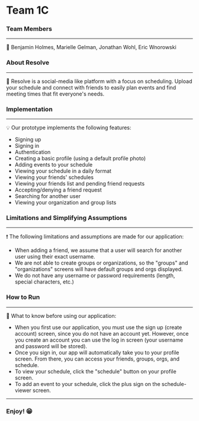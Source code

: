 # Team 1C
### Team Members

--- 
🤝 Benjamin Holmes, Marielle Gelman, Jonathan Wohl, Eric Wnorowski 
### About Resolve

---

📅 Resolve is a social-media like platform with a focus on scheduling. Upload your schedule and connect with friends to easily plan events and find meeting times that fit everyone's needs.

### Implementation

---

💡 Our prototype implements the following features:

- Signing up
- Signing in 
- Authentication
- Creating a basic profile (using a default profile photo)
- Adding events to your schedule
- Viewing your schedule in a daily format
- Viewing your friends' schedules 
- Viewing your friends list and pending friend requests
- Accepting/denying a friend request
- Searching for another user
- Viewing your organization and group lists

### Limitations and Simplifying Assumptions

---
❗ The following limitations and assumptions are made for our application:
- When adding a friend, we assume that a user will search for another user using their exact username.
- We are not able to create groups or organizations, so the "groups" and "organizations" screens will have default groups and orgs displayed.
- We do not have any username or password requirements (length, special characters, etc.)

### How to Run

---
💭 What to know before using our application:
- When you first use our application, you must use the sign up (create account) screen, since you do not have an account yet.
  However, once you create an account you can use the log in screen (your username and password will be stored).
- Once you sign in, our app will automatically take you to your profile screen. From there, you can access your friends, groups, orgs, and schedule.
- To view your schedule, click the "schedule" button on your profile screen.
- To add an event to your schedule, click the plus sign on the schedule-viewer screen.

---
### Enjoy! 😁
